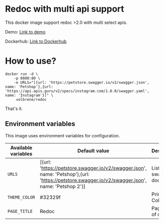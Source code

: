 Redoc with multi api support
===

This docker image support redoc >2.0 with multi select apis.

Demo: [Link to demo](https://demo.redoc.volbrene.de)

Dockerhub: [Link to Dockerhub](https://hub.docker.com/r/volbrene/redoc)

# How to use?

```console
docker run -d \
    -p 8080:80 \
    -e URLS="[{url: 'https://petstore.swagger.io/v2/swagger.json', name: 'Petshop'},{url: 'https://api.apis.guru/v2/specs/instagram.com/1.0.0/swagger.yaml', name: 'Instagram'}]" \
     volbrene/redoc
```

That's it.


## Environment variables

This image uses environment variables for configuration.

| Available variables | Default value                                                                                                                                   | Description              |
|---------------------|-------------------------------------------------------------------------------------------------------------------------------------------------|--------------------------|
| `URLS`              | [{url: 'https://petstore.swagger.io/v2/swagger.json', name: 'Petshop'},{url: 'https://petstore.swagger.io/v2/swagger.json', name: 'Petshop 2'}] | List of api swagger docs |
| `THEME_COLOR`       | #32329f                                                                                                                                         | Primary Color            |
| `PAGE_TITLE`        | Redoc                                                                                                                                           | Page Title of docs       |

